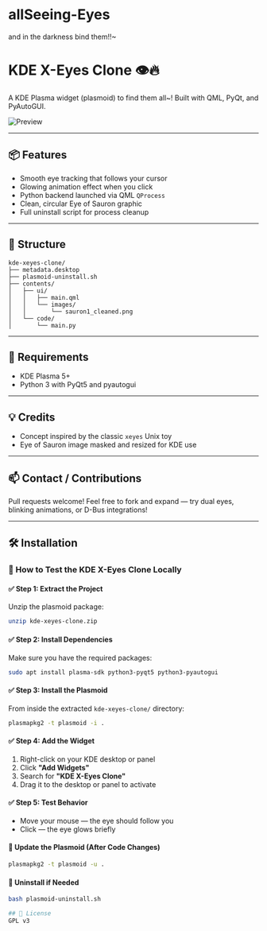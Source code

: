 # allSeeing-Eyes
and in the darkness bind them!!~
# KDE X-Eyes Clone 👁️🔥

A KDE Plasma widget (plasmoid) to find them all~! Built with QML, PyQt, and PyAutoGUI.

![Preview](contents/ui/images/sauron1_cleaned.png)

---

## 📦 Features
- Smooth eye tracking that follows your cursor
- Glowing animation effect when you click
- Python backend launched via QML `QProcess`
- Clean, circular Eye of Sauron graphic
- Full uninstall script for process cleanup

---

## 🧱 Structure
```
kde-xeyes-clone/
├── metadata.desktop
├── plasmoid-uninstall.sh
├── contents/
│   ├── ui/
│   │   ├── main.qml
│   │   └── images/
│   │       └── sauron1_cleaned.png
│   └── code/
│       └── main.py
```

---

## 🧠 Requirements
- KDE Plasma 5+
- Python 3 with PyQt5 and pyautogui

---

## 💡 Credits
- Concept inspired by the classic `xeyes` Unix toy
- Eye of Sauron image masked and resized for KDE use

---

## 📫 Contact / Contributions
Pull requests welcome! Feel free to fork and expand — try dual eyes, blinking animations, or D-Bus integrations!

---

## 🛠️ Installation

### 🧪 How to Test the KDE X-Eyes Clone Locally

#### ✅ Step 1: Extract the Project
Unzip the plasmoid package:
```bash
unzip kde-xeyes-clone.zip
```

#### ✅ Step 2: Install Dependencies
Make sure you have the required packages:
```bash
sudo apt install plasma-sdk python3-pyqt5 python3-pyautogui
```

#### ✅ Step 3: Install the Plasmoid
From inside the extracted `kde-xeyes-clone/` directory:
```bash
plasmapkg2 -t plasmoid -i .
```

#### ✅ Step 4: Add the Widget
1. Right-click on your KDE desktop or panel
2. Click **"Add Widgets"**
3. Search for **"KDE X-Eyes Clone"**
4. Drag it to the desktop or panel to activate

#### ✅ Step 5: Test Behavior
- Move your mouse — the eye should follow you
- Click — the eye glows briefly

#### 🔁 Update the Plasmoid (After Code Changes)
```bash
plasmapkg2 -t plasmoid -u .
```

#### 🧹 Uninstall if Needed
```bash
bash plasmoid-uninstall.sh

## 🪪 License
GPL v3
